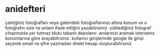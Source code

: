 # anidefteri

çektiğiniz fotoğrafları veya galerideki fotoğraflarınızı altına konum ve o fotoğrafın size ne anlam ifade ettiğini yazabilrisiniz.
yüklediğiniz fotograf cihazınızda yer tutmaz blutu tabanlı depolanır.
anılarınızı aramak isterseniz konumlarına göre arayabilirsiniz.
kullanıcı girişlerinde google ile girişi seçerek email ve şifre yazmadan direkt hesap oluşturabilirsiniz


